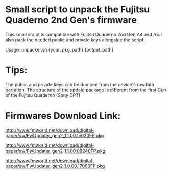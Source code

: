 # Small script to unpack the Fujitsu Quaderno 2nd Gen's firmware
This small script is compatible with Fujitsu Quaderno 2nd Gen A4 and A5.
I also pack the needed public and private keys alongside the script.

Usage: unpacker.sh {your_pkg_path} {output_path} 

# Tips:
The public and private keys can be dumped from the device's rawdata partation.
The structure of the update package is different from the first Gen of the Fujitsu Quaderno (Sony DPT)

# Firmwares Download Link:
http://www.fmworld.net/download/digital-paper/sw/FwUpdater_gen2_1.1.00.15020FP.pkg

http://www.fmworld.net/download/digital-paper/sw/FwUpdater_gen2_1.1.00.09240FP.pkg

http://www.fmworld.net/download/digital-paper/sw/FwUpdater_gen2_1.0.00.17060FP.pkg
